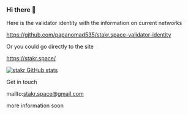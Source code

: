 ### Hi there 👋

Here is the validator identity with the information on current networks

https://github.com/papanomad535/stakr.space-validator-identity

Or you could go directly to the site

https://stakr.space/

[![stakr GitHub stats](https://github-readme-stats.vercel.app/api?username=papanomad535)](https://github.com/papanomad535/github-readme-stats)

Get in touch

mailto:stakr.space@gmail.com

more information soon

<!--

Tools(badges/shields.io) bash, docker, compose, ansible, solidity, rust, python, nodejs, golang

Blog posts workflows




**papanomad535/papanomad535** is a ✨ _special_ ✨ repository because its `README.md` (this file) appears on your GitHub profile.

Here are some ideas to get you started:

- 🔭 I’m currently working on ...
- 🌱 I’m currently learning ...
- 👯 I’m looking to collaborate on ...
- 🤔 I’m looking for help with ...
- 💬 Ask me about ...
- 📫 How to reach me: ...
- 😄 Pronouns: ...
- ⚡ Fun fact: ...
-->
